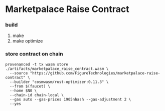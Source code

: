 # Marketpalace Raise Contract

### build
1. make
2. make optimize

### store contract on chain
    provenanced -t tx wasm store ./artifacts/marketpalace_raise_contract.wasm \
      --source "https://github.com/FigureTechnologies/marketpalace-raise-contract" \
      --builder "cosmwasm/rust-optimizer:0.11.3" \
      --from $(faucet) \
      --home $N0 \
      --chain-id chain-local \
      --gas auto --gas-prices 1905nhash --gas-adjustment 2 \
      --yes
